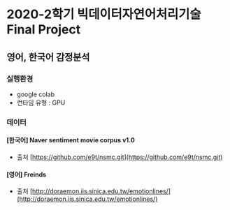 # 2020-2학기 빅데이터자연어처리기술 Final Project 

영어, 한국어 감정분석 
-------------


### 실행환경 
- google colab 
- 런타임 유형 : GPU 

### 데이터 
#### [한국어] Naver sentiment movie corpus v1.0
- 출처 
<t>[https://github.com/e9t/nsmc.git](https://github.com/e9t/nsmc.git)
  
#### [영어] Freinds 
- 출처 
<t>[http://doraemon.iis.sinica.edu.tw/emotionlines/](http://doraemon.iis.sinica.edu.tw/emotionlines/)
